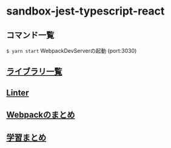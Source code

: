 # sandbox-jest-typescript-react

## コマンド一覧

`$ yarn start` WebpackDevServerの起動 (port:3030)

## [ライブラリ一覧](https://github.com/ArakiTakaki/sandbox-jest-typescript-react/blob/master/notes/lib.md)

## [Linter](https://github.com/ArakiTakaki/sandbox-jest-typescript-react/blob/master/notes/tslint.md)

## [Webpackのまとめ](https://github.com/ArakiTakaki/sandbox-jest-typescript-react/blob/master/notes/webpack.md)

## [学習まとめ](https://github.com/ArakiTakaki/sandbox-jest-typescript-react/tree/master/notes/study)
